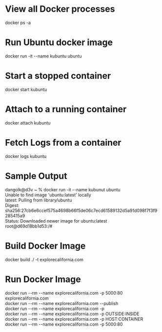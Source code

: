 # View all Docker processes
docker ps -a

# Run Ubuntu docker image
docker run -it --name kubuntu ubuntu 

# Start a stopped container
docker start kubuntu

# Attach to a running container
docker attach kubuntu

# Fetch Logs from a container
docker logs kubuntu

# Sample Output  
dangolk@d3v ~ % docker run -it --name kubunut ubuntu   
Unable to find image 'ubuntu:latest' locally   
latest: Pulling from library/ubuntu  
Digest: sha256:27cb6e6ccef575a4698b66f5de06c7ecd61589132d5a91d098f7f3f9285415a9  
Status: Downloaded newer image for ubuntu:latest  
root@d69d18bb1d53:/#  

# Build Docker Image  
docker build ./ -t explorecalifornia.com  

# Run Docker Image  
docker run --rm --name explorecalifornia.com -p 5000:80 explorecalifornia.com   
docker run --rm --name explorecalifornia.com --publish  
docker run --rm --name explorecalifornia.com -p  
docker run --rm --name explorecalifornia.com -p  OUTSIDE:INSIDE  
docker run --rm --name explorecalifornia.com -p  HOST:CONTAINER  
docker run --rm --name explorecalifornia.com -p  5000:80  
